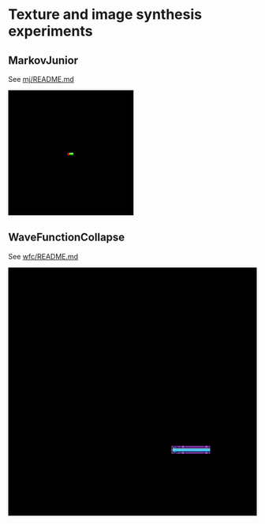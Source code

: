 # Texture and image synthesis experiments

## MarkovJunior

See [mj/README.md](https://github.com/oneearedrabbit/image-synthesis/blob/master/mj/README.md)

![image](https://raw.githubusercontent.com/oneearedrabbit/image-synthesis/master/mj/output.gif)

## WaveFunctionCollapse

See [wfc/README.md](https://github.com/oneearedrabbit/image-synthesis/blob/master/wfc/README.md)

![image](https://raw.githubusercontent.com/oneearedrabbit/image-synthesis/master/wfc/thumbnail.gif)
